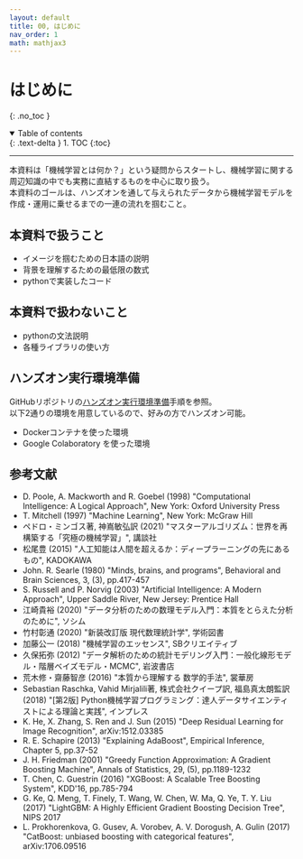 ```yaml
---
layout: default
title: 00, はじめに
nav_order: 1
math: mathjax3
---
```


# はじめに
{: .no_toc }

<details open markdown="block">
  <summary>
    Table of contents
  </summary>
  {: .text-delta }
1. TOC
{:toc}
</details>

---


本資料は「機械学習とは何か？」という疑問からスタートし、機械学習に関する周辺知識の中でも実務に直結するものを中心に取り扱う。  
本資料のゴールは、ハンズオンを通して与えられたデータから機械学習モデルを作成・運用に乗せるまでの一連の流れを掴むこと。  

## 本資料で扱うこと

- イメージを掴むための日本語の説明
- 背景を理解するための最低限の数式
- pythonで実装したコード

## 本資料で扱わないこと

- pythonの文法説明
- 各種ライブラリの使い方

## ハンズオン実行環境準備

GitHubリポジトリの[ハンズオン実行環境準備](https://github.com/suchu3/studyML#studyml)手順を参照。  
以下2通りの環境を用意しているので、好みの方でハンズオン可能。

- Dockerコンテナを使った環境
- Google Colaboratory を使った環境

## 参考文献

- D. Poole, A. Mackworth and R. Goebel (1998) "Computational Intelligence: A Logical Approach", New York: Oxford University Press
- T. Mitchell (1997) "Machine Learning", New York: McGraw Hill
- ペドロ・ミンゴス著, 神嶌敏弘訳 (2021) "マスターアルゴリズム：世界を再構築する「究極の機械学習」", 講談社
- 松尾豊 (2015) "人工知能は人間を超えるか：ディープラーニングの先にあるもの", KADOKAWA
- John. R. Searle (1980) "Minds, brains, and programs", Behavioral and Brain Sciences, 3, (3), pp.417-457
- S. Russell and P. Norvig (2003) "Artificial Intelligence: A Modern Approach", Upper Saddle River, New Jersey: Prentice Hall
- 江崎貴裕 (2020) "データ分析のための数理モデル入門：本質をとらえた分析のために", ソシム
- 竹村彰通 (2020) "新装改訂版 現代数理統計学", 学術図書
- 加藤公一 (2018) "機械学習のエッセンス", SBクリエイティブ
- 久保拓弥 (2012) "データ解析のための統計モデリング入門：一般化線形モデル・階層ベイズモデル・MCMC", 岩波書店
- 荒木修・齋藤智彦 (2016) "本質から理解する 数学的手法", 裳華房
- Sebastian Raschka, Vahid Mirjalili著, 株式会社クイープ訳, 福島真太朗監訳 (2018) "[第2版] Python機械学習プログラミング：達人データサイエンティストによる理論と実践", インプレス
- K. He, X. Zhang, S. Ren and J. Sun (2015) "Deep Residual Learning for Image Recognition", arXiv:1512.03385
- R. E. Schapire (2013) "Explaining AdaBoost", Empirical Inference, Chapter 5, pp.37-52
- J. H. Friedman (2001) "Greedy Function Approximation: A Gradient Boosting Machine", Annals of Statistics, 29, (5), pp.1189-1232
- T. Chen, C. Guestrin (2016) "XGBoost: A Scalable Tree Boosting System", KDD'16, pp.785-794
- G. Ke, Q. Meng, T. Finely, T. Wang, W. Chen, W. Ma, Q. Ye, T. Y. Liu (2017) "LightGBM: A Highly Efficient Gradient Boosting Decision Tree", NIPS 2017
- L. Prokhorenkova, G. Gusev, A. Vorobev, A. V. Dorogush, A. Gulin (2017) "CatBoost: unbiased boosting with categorical features", 	arXiv:1706.09516